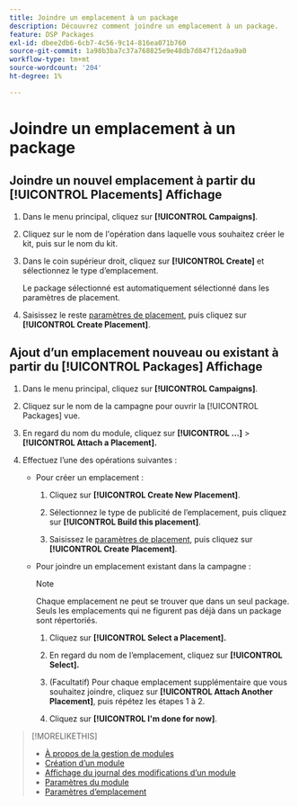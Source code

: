 ```yaml
---
title: Joindre un emplacement à un package
description: Découvrez comment joindre un emplacement à un package.
feature: DSP Packages
exl-id: dbee2db6-6cb7-4c56-9c14-816ea071b760
source-git-commit: 1a98b3ba7c37a768825e9e48db7d847f12daa9a0
workflow-type: tm+mt
source-wordcount: '204'
ht-degree: 1%

---
```


# Joindre un emplacement à un package

## Joindre un nouvel emplacement à partir du [!UICONTROL Placements] Affichage

1. Dans le menu principal, cliquez sur **[!UICONTROL Campaigns]**.

1. Cliquez sur le nom de l&#39;opération dans laquelle vous souhaitez créer le kit, puis sur le nom du kit.

1. Dans le coin supérieur droit, cliquez sur **[!UICONTROL Create]** et sélectionnez le type d’emplacement.

   Le package sélectionné est automatiquement sélectionné dans les paramètres de placement.

1. Saisissez le reste [paramètres de placement](/help/dsp/campaign-management/placements/placement-settings.md), puis cliquez sur **[!UICONTROL Create Placement]**.

## Ajout d’un emplacement nouveau ou existant à partir du [!UICONTROL Packages] Affichage

1. Dans le menu principal, cliquez sur **[!UICONTROL Campaigns]**.

1. Cliquez sur le nom de la campagne pour ouvrir la [!UICONTROL Packages] vue.

1. En regard du nom du module, cliquez sur  **[!UICONTROL ...]** > **[!UICONTROL Attach a Placement].**

1. Effectuez l’une des opérations suivantes :

   * Pour créer un emplacement :

      1. Cliquez sur **[!UICONTROL Create New Placement]**.

      1. Sélectionnez le type de publicité de l’emplacement, puis cliquez sur **[!UICONTROL Build this placement]**.

      1. Saisissez le [paramètres de placement](/help/dsp/campaign-management/placements/placement-settings.md), puis cliquez sur **[!UICONTROL Create Placement]**.
   * Pour joindre un emplacement existant dans la campagne :

      >[!NOTE]
      >
      >Chaque emplacement ne peut se trouver que dans un seul package. Seuls les emplacements qui ne figurent pas déjà dans un package sont répertoriés.

      1. Cliquez sur **[!UICONTROL Select a Placement].**

      1. En regard du nom de l’emplacement, cliquez sur **[!UICONTROL Select].**

      1. (Facultatif) Pour chaque emplacement supplémentaire que vous souhaitez joindre, cliquez sur **[!UICONTROL Attach Another Placement]**, puis répétez les étapes 1 à 2.

      1. Cliquez sur **[!UICONTROL I'm done for now]**.


>[!MORELIKETHIS]
>
>* [À propos de la gestion de modules](package-about.md)
>* [Création d’un module](package-create.md)
>* [Affichage du journal des modifications d’un module](package-change-log.md)
>* [Paramètres du module](package-settings.md)
>* [Paramètres d’emplacement](/help/dsp/campaign-management/placements/placement-settings.md)

